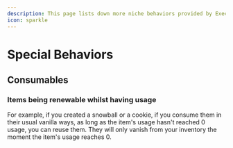 ```yaml
---
description: This page lists down more niche behaviors provided by ExecutableItems
icon: sparkle
---
```


# Special Behaviors

## Consumables

### Items being renewable whilst having usage

For example, if you created a snowball or a cookie, if you consume them in their usual vanilla ways, as long as the item's usage hasn't reached 0 usage, you can reuse them. They will only vanish from your inventory the moment the item's usage reaches 0.
